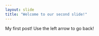 ```yaml
---
layout: slide
title: "Welcome to our second slide!"
---
```

My first post!
Use the left arrow to go back!
